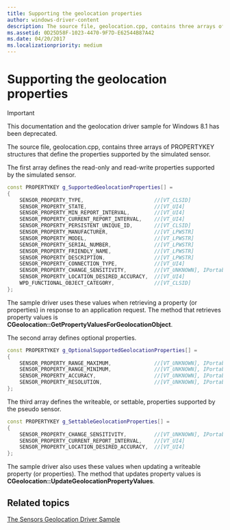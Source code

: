 ```yaml
---
title: Supporting the geolocation properties
author: windows-driver-content
description: The source file, geolocation.cpp, contains three arrays of PROPERTYKEY structures that define the properties supported by the simulated sensor.
ms.assetid: 0D25D58F-1023-4470-9F7D-E62544B87A42
ms.date: 04/20/2017
ms.localizationpriority: medium
---
```


# Supporting the geolocation properties

> [!IMPORTANT] 
> This documentation and the geolocation driver sample for Windows 8.1 has been deprecated.

The source file, geolocation.cpp, contains three arrays of PROPERTYKEY structures that define the properties supported by the simulated sensor.

The first array defines the read-only and read-write properties supported by the simulated sensor.

```cpp
const PROPERTYKEY g_SupportedGeolocationProperties[] =
{
    SENSOR_PROPERTY_TYPE,                       //[VT_CLSID]
    SENSOR_PROPERTY_STATE,                      //[VT_UI4]
    SENSOR_PROPERTY_MIN_REPORT_INTERVAL,        //[VT_UI4]
    SENSOR_PROPERTY_CURRENT_REPORT_INTERVAL,    //[VT_UI4]
    SENSOR_PROPERTY_PERSISTENT_UNIQUE_ID,       //[VT_CLSID]
    SENSOR_PROPERTY_MANUFACTURER,               //[VT_LPWSTR]
    SENSOR_PROPERTY_MODEL,                      //[VT_LPWSTR]
    SENSOR_PROPERTY_SERIAL_NUMBER,              //[VT_LPWSTR]
    SENSOR_PROPERTY_FRIENDLY_NAME,              //[VT_LPWSTR]
    SENSOR_PROPERTY_DESCRIPTION,                //[VT_LPWSTR]
    SENSOR_PROPERTY_CONNECTION_TYPE,            //[VT_UI4]
    SENSOR_PROPERTY_CHANGE_SENSITIVITY,         //[VT_UNKNOWN], IPortableDeviceValues
    SENSOR_PROPERTY_LOCATION_DESIRED_ACCURACY,  //[VT_UI4]
    WPD_FUNCTIONAL_OBJECT_CATEGORY,             //[VT_CLSID]
};
```

The sample driver uses these values when retrieving a property (or properties) in response to an application request. The method that retrieves property values is **CGeolocation::GetPropertyValuesForGeolocationObject**.

The second array defines optional properties.

```cpp
const PROPERTYKEY g_OptionalSupportedGeolocationProperties[] =
{
    SENSOR_PROPERTY_RANGE_MAXIMUM,              //[VT_UNKNOWN], IPortableDeviceValues
    SENSOR_PROPERTY_RANGE_MINIMUM,              //[VT_UNKNOWN], IPortableDeviceValues
    SENSOR_PROPERTY_ACCURACY,                   //[VT_UNKNOWN], IPortableDeviceValues
    SENSOR_PROPERTY_RESOLUTION,                 //[VT_UNKNOWN], IPortableDeviceValues
};
```

The third array defines the writeable, or settable, properties supported by the pseudo sensor.

```cpp
const PROPERTYKEY g_SettableGeolocationProperties[] =
{
    SENSOR_PROPERTY_CHANGE_SENSITIVITY,         //[VT_UNKNOWN], IPortableDeviceValues
    SENSOR_PROPERTY_CURRENT_REPORT_INTERVAL,    //[VT_UI4]
    SENSOR_PROPERTY_LOCATION_DESIRED_ACCURACY,  //[VT_UI4]
};
```

The sample driver also uses these values when updating a writeable property (or properties). The method that updates property values is **CGeolocation::UpdateGeolocationPropertyValues**.

## Related topics
[The Sensors Geolocation Driver Sample](sensors-geolocation-driver-sample.md)  



